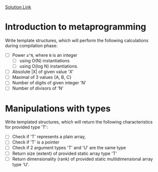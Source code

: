 
[Solution Link](https://github.com/tyomhak/EngineeringDeepDive/tree/main/Cpp/02)
# Introduction to metaprogramming
Write template structures, which will perform the following calculations during compilation phase:
- [ ] Power `a^N`, where `N` is an integer
	- [ ] using O(N) instantiations
	- [ ] using O(log N) instantiations. 
- [ ] Absolute |X| of given value 'X'
- [ ] Maximal of 3 values {A, B, C}
- [ ] Number of digits of given integer 'N'
- [ ] Number of divisors of 'N'

# Manipulations with types  
Write templated structures, which will return the following characteristics  
for provided type 'T':  
- [ ] Check if 'T' represents a plain array,  
- [ ] Check if 'T' is a pointer
- [ ] Check if 2 argument types 'T' and 'U' are the same type
- [ ] Return size (extent) of provided static array type 'T'
- [ ] Return dimensionality (rank) of provided static multidimensional array type 'U'.